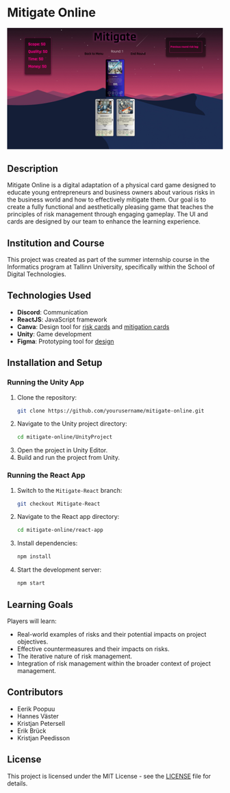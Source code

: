 # Mitigate Online

![Mitigate Online Screenshot](screenshots/Mitigate_game.png)

## Description
Mitigate Online is a digital adaptation of a physical card game designed to educate young entrepreneurs and business owners about various risks in the business world and how to effectively mitigate them. Our goal is to create a fully functional and aesthetically pleasing game that teaches the principles of risk management through engaging gameplay. The UI and cards are designed by our team to enhance the learning experience.

## Institution and Course
This project was created as part of the summer internship course in the Informatics program at Tallinn University, specifically within the School of Digital Technologies.

## Technologies Used
- **Discord**: Communication
- **ReactJS**: JavaScript framework
- **Canva**: Design tool for [risk cards](https://www.canva.com/design/DAGHzrgkmQU/S8lpU7WQIY3Jz9kPI5O-QQ/edit) and [mitigation cards](https://www.canva.com/design/DAGH0KPXCLM/hpNL3x3yqOB3j4lMMSY3SQ/edit)
- **Unity**: Game development
- **Figma**: Prototyping tool for [design](https://www.figma.com/design/uwN3eKdVG1K18j0c0wdXE6/Mitigate?node-id=0-1&t=dCoVEEmwbBbSax01-0)

## Installation and Setup
### Running the Unity App
1. Clone the repository:
    ```bash
    git clone https://github.com/yourusername/mitigate-online.git
    ```
2. Navigate to the Unity project directory:
    ```bash
    cd mitigate-online/UnityProject
    ```
3. Open the project in Unity Editor.
4. Build and run the project from Unity.

### Running the React App
1. Switch to the `Mitigate-React` branch:
    ```bash
    git checkout Mitigate-React
    ```
2. Navigate to the React app directory:
    ```bash
    cd mitigate-online/react-app
    ```
3. Install dependencies:
    ```bash
    npm install
    ```
4. Start the development server:
    ```bash
    npm start
    ```

## Learning Goals
Players will learn:
- Real-world examples of risks and their potential impacts on project objectives.
- Effective countermeasures and their impacts on risks.
- The iterative nature of risk management.
- Integration of risk management within the broader context of project management.

## Contributors
- Eerik Poopuu
- Hannes Väster
- Kristjan Petersell
- Erik Brück
- Kristjan Peedisson

## License
This project is licensed under the MIT License - see the [LICENSE](LICENSE) file for details.
